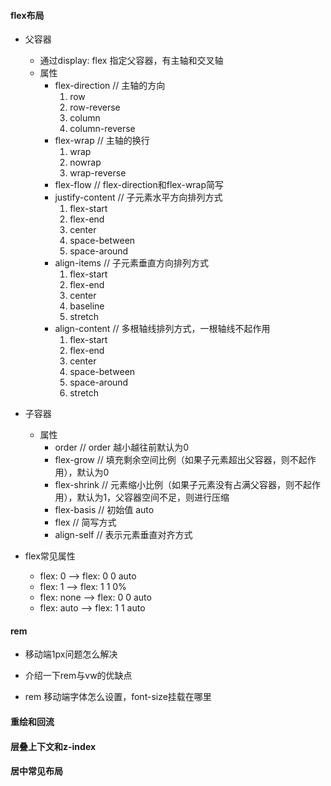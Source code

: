 #### flex布局
  * 父容器
    + 通过display: flex 指定父容器，有主轴和交叉轴   
    + 属性  
      - flex-direction    // 主轴的方向
        1. row    
        2. row-reverse
        3. column
        4. column-reverse
      - flex-wrap         // 主轴的换行
        1. wrap
        2. nowrap
        3. wrap-reverse
      - flex-flow         // flex-direction和flex-wrap简写
      - justify-content   // 子元素水平方向排列方式
        1. flex-start
        2. flex-end
        3. center
        4. space-between
        5. space-around
      - align-items       // 子元素垂直方向排列方式
        1. flex-start
        2. flex-end
        3. center
        4. baseline
        5. stretch
      - align-content     // 多根轴线排列方式，一根轴线不起作用
        1. flex-start
        2. flex-end
        3. center
        4. space-between
        5. space-around
        6. stretch
        
  * 子容器
    + 属性
      - order             // order 越小越往前默认为0
      - flex-grow         // 填充剩余空间比例（如果子元素超出父容器，则不起作用），默认为0
      - flex-shrink       // 元素缩小比例（如果子元素没有占满父容器，则不起作用），默认为1，父容器空间不足，则进行压缩
      - flex-basis        // 初始值 auto
      - flex              // <flex-grouw> <flex-shrink> <flex-basis> 简写方式
      - align-self        // 表示元素垂直对齐方式

  * flex常见属性
    + flex: 0       -->  flex: 0 0 auto 
    + flex: 1       -->  flex: 1 1 0%
    + flex: none    -->  flex: 0 0 auto
    + flex: auto    -->  flex: 1 1 auto
   
#### rem
  * 移动端1px问题怎么解决


  * 介绍一下rem与vw的优缺点
  
  * rem 移动端字体怎么设置，font-size挂载在哪里
  
  
  
#### 重绘和回流



#### 层叠上下文和z-index


#### 居中常见布局



  

   
